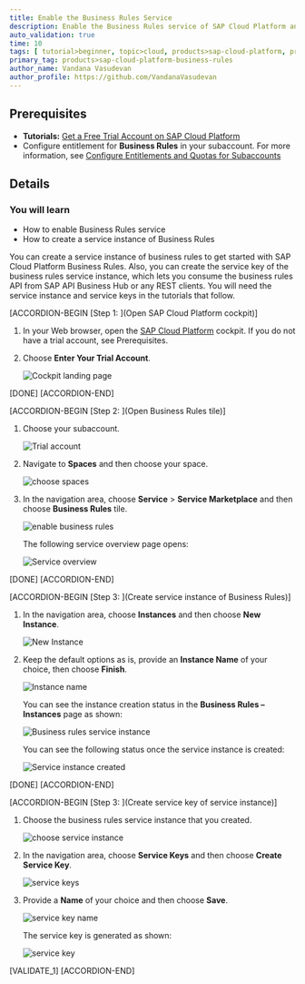 ```yaml
---
title: Enable the Business Rules Service
description: Enable the Business Rules service of SAP Cloud Platform and create a service instance of Business Rules.
auto_validation: true
time: 10
tags: [ tutorial>beginner, topic>cloud, products>sap-cloud-platform, products>sap-cloud-platform-for-the-cloud-foundry-environment]
primary_tag: products>sap-cloud-platform-business-rules
author_name: Vandana Vasudevan
author_profile: https://github.com/VandanaVasudevan
---
```


## Prerequisites
 - **Tutorials:** [Get a Free Trial Account on SAP Cloud Platform](hcp-create-trial-account)
 - Configure entitlement for **Business Rules** in your subaccount. For more information, see [Configure Entitlements and Quotas for Subaccounts](https://help.sap.com/viewer/65de2977205c403bbc107264b8eccf4b/Cloud/en-US/5ba357b4fa1e4de4b9fcc4ae771609da.html)

## Details
### You will learn
  - How to enable Business Rules service
  - How to create a service instance of Business Rules

You can create a service instance of business rules to get started with SAP Cloud Platform Business Rules. Also, you can create the service key of the business rules service instance, which lets you consume the business rules API from SAP API Business Hub or any REST clients. You will need the service instance and service keys in the tutorials that follow.

[ACCORDION-BEGIN [Step 1: ](Open SAP Cloud Platform cockpit)]

1. In your Web browser, open the [SAP Cloud Platform](https://account.hanatrial.ondemand.com/cockpit) cockpit. If you do not have a trial account, see Prerequisites.

2. Choose **Enter Your Trial Account**.

    ![Cockpit landing page](landing_page.png)

[DONE]
[ACCORDION-END]

[ACCORDION-BEGIN [Step 2: ](Open Business Rules tile)]

1. Choose your subaccount.

    ![Trial account](enablebr-1.PNG)

2. Navigate to **Spaces** and then choose your space.

    ![choose spaces](enablebr-2.PNG)   

3. In the navigation area, choose **Service** > **Service Marketplace** and then choose **Business Rules** tile.

    ![enable business rules](enablebr-3.PNG)

    The following service overview page opens:

    ![Service overview](enablebr-4.PNG)

[DONE]
[ACCORDION-END]

[ACCORDION-BEGIN [Step 3: ](Create service instance of Business Rules)]

1. In the navigation area, choose **Instances** and then choose **New Instance**.

    ![New Instance](enablebr-5.PNG)

2. Keep the default options as is, provide an **Instance Name** of your choice, then choose **Finish**.

    ![Instance name](enablebr-6.PNG)

    You can see the instance creation status in the **Business Rules – Instances** page as shown:

    ![Business rules service instance](enablebr-7.PNG)

    You can see the following status once the service instance is created:

    ![Service instance created](enablebr-8.PNG)

[DONE]
[ACCORDION-END]


[ACCORDION-BEGIN [Step 3: ](Create service key of service instance)]

1. Choose the business rules service instance that you created.

    ![choose service instance](service_instance1.png)

2. In the navigation area, choose **Service Keys** and then choose **Create Service Key**.

    ![service keys](service_instance2.png)

3. Provide a **Name** of your choice and then choose **Save**.

    ![service key name](service_instance3.png)

    The service key is generated as shown:

    ![service key](service_instance4.png)


[VALIDATE_1]
[ACCORDION-END]
